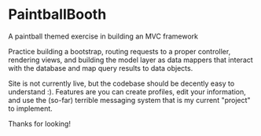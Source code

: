 PaintballBooth
==============

A paintball themed exercise in building an MVC framework

Practice building a bootstrap, routing requests to a proper controller, rendering views, and building the
model layer as data mappers that interact with the database and map query results to data objects.

Site is not currently live, but the codebase should be decently easy to understand :). Features are you can create profiles, edit your information, and use the (so-far) terrible messaging system that is my current "project" to implement.

Thanks for looking!
